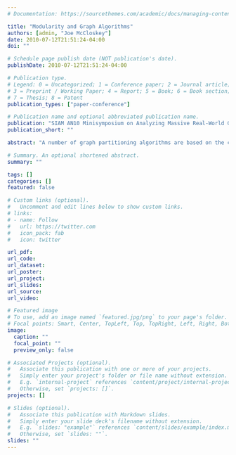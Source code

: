 ```yaml
---
# Documentation: https://sourcethemes.com/academic/docs/managing-content/

title: "Modularity and Graph Algorithms"
authors: [admin, "Joe McCloskey"]
date: 2010-07-12T21:51:24-04:00
doi: ""

# Schedule page publish date (NOT publication's date).
publishDate: 2010-07-12T21:51:24-04:00

# Publication type.
# Legend: 0 = Uncategorized; 1 = Conference paper; 2 = Journal article;
# 3 = Preprint / Working Paper; 4 = Report; 5 = Book; 6 = Book section;
# 7 = Thesis; 8 = Patent
publication_types: ["paper-conference"]

# Publication name and optional abbreviated publication name.
publication: "SIAM AN10 Minisymposium on Analyzing Massive Real-World Graphs"
publication_short: ""

abstract: "A number of graph partitioning algorithms are based on the concept of modularity. In particular Clauset, Newman and Moore (CNM) have developed a greedy agglomerative graph partitioning algorithm that scales well but is known to have several flaws. Fortunato and Barthelemy have performed a rigorous analysis of the CNM algorithm that elucidates it problems. More recently Berry, Hendrickson, Laviolette, and Phillips have derived a weighted variant of CNM that performs much better in practice. This talk will focus on a different version of the parent CNM algorithm based on a statistical re-interpretation of CNM that also addresses some of the issues with the original algorithm."

# Summary. An optional shortened abstract.
summary: ""

tags: []
categories: []
featured: false

# Custom links (optional).
#   Uncomment and edit lines below to show custom links.
# links:
# - name: Follow
#   url: https://twitter.com
#   icon_pack: fab
#   icon: twitter

url_pdf:
url_code:
url_dataset:
url_poster:
url_project:
url_slides:
url_source:
url_video:

# Featured image
# To use, add an image named `featured.jpg/png` to your page's folder. 
# Focal points: Smart, Center, TopLeft, Top, TopRight, Left, Right, BottomLeft, Bottom, BottomRight.
image:
  caption: ""
  focal_point: ""
  preview_only: false

# Associated Projects (optional).
#   Associate this publication with one or more of your projects.
#   Simply enter your project's folder or file name without extension.
#   E.g. `internal-project` references `content/project/internal-project/index.md`.
#   Otherwise, set `projects: []`.
projects: []

# Slides (optional).
#   Associate this publication with Markdown slides.
#   Simply enter your slide deck's filename without extension.
#   E.g. `slides: "example"` references `content/slides/example/index.md`.
#   Otherwise, set `slides: ""`.
slides: ""
---
```

